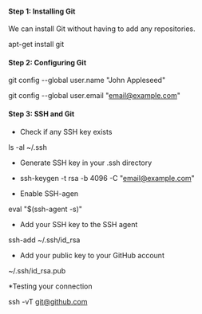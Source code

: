 #### Step 1: Installing Git

We can install Git without having to add any repositories.

apt-get install git

#### Step 2: Configuring Git
git config --global user.name "John Appleseed"

git config --global user.email "email@example.com"

#### Step 3: SSH and Git

* Check if any SSH key exists

ls -al ~/.ssh

* Generate SSH key in your .ssh directory

- ssh-keygen -t rsa -b 4096 -C "email@example.com"

* Enable SSH-agen

eval "$(ssh-agent -s)"

* Add your SSH key to the SSH agent

ssh-add ~/.ssh/id_rsa

* Add your public key to your GitHub account

 ~/.ssh/id_rsa.pub

*Testing your connection 

ssh -vT git@github.com


